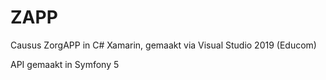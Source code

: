 # ZAPP

Causus ZorgAPP in C# Xamarin, gemaakt via Visual Studio 2019 (Educom)

API gemaakt in Symfony 5
